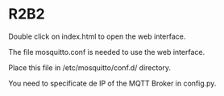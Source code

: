 # R2B2
Double click on index.html to open the web interface.


The file mosquitto.conf is needed to use the web interface.

Place this file in /etc/mosquitto/conf.d/ directory.


You need to specificate de IP of the MQTT Broker in config.py.

